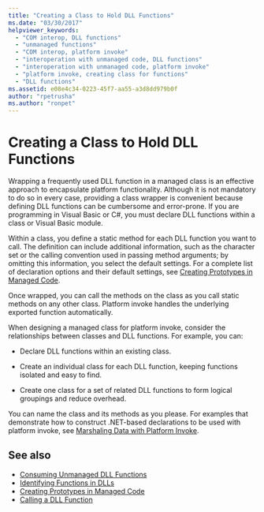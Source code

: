 ```yaml
---
title: "Creating a Class to Hold DLL Functions"
ms.date: "03/30/2017"
helpviewer_keywords: 
  - "COM interop, DLL functions"
  - "unmanaged functions"
  - "COM interop, platform invoke"
  - "interoperation with unmanaged code, DLL functions"
  - "interoperation with unmanaged code, platform invoke"
  - "platform invoke, creating class for functions"
  - "DLL functions"
ms.assetid: e08e4c34-0223-45f7-aa55-a3d8dd979b0f
author: "rpetrusha"
ms.author: "ronpet"
---
```

# Creating a Class to Hold DLL Functions
Wrapping a frequently used DLL function in a managed class is an effective approach to encapsulate platform functionality. Although it is not mandatory to do so in every case, providing a class wrapper is convenient because defining DLL functions can be cumbersome and error-prone. If you are programming in Visual Basic or C#, you must declare DLL functions within a class or Visual Basic module.  
  
 Within a class, you define a static method for each DLL function you want to call. The definition can include additional information, such as the character set or the calling convention used in passing method arguments; by omitting this information, you select the default settings. For a complete list of declaration options and their default settings, see [Creating Prototypes in Managed Code](../../../docs/framework/interop/creating-prototypes-in-managed-code.md).  
  
 Once wrapped, you can call the methods on the class as you call static methods on any other class. Platform invoke handles the underlying exported function automatically.  
  
 When designing a managed class for platform invoke, consider the relationships between classes and DLL functions. For example, you can:  
  
-   Declare DLL functions within an existing class.  
  
-   Create an individual class for each DLL function, keeping functions isolated and easy to find.  
  
-   Create one class for a set of related DLL functions to form logical groupings and reduce overhead.  
  
 You can name the class and its methods as you please. For examples that demonstrate how to construct .NET-based declarations to be used with platform invoke, see [Marshaling Data with Platform Invoke](../../../docs/framework/interop/marshaling-data-with-platform-invoke.md).  
  
## See also
- [Consuming Unmanaged DLL Functions](../../../docs/framework/interop/consuming-unmanaged-dll-functions.md)
- [Identifying Functions in DLLs](../../../docs/framework/interop/identifying-functions-in-dlls.md)
- [Creating Prototypes in Managed Code](../../../docs/framework/interop/creating-prototypes-in-managed-code.md)
- [Calling a DLL Function](../../../docs/framework/interop/calling-a-dll-function.md)
